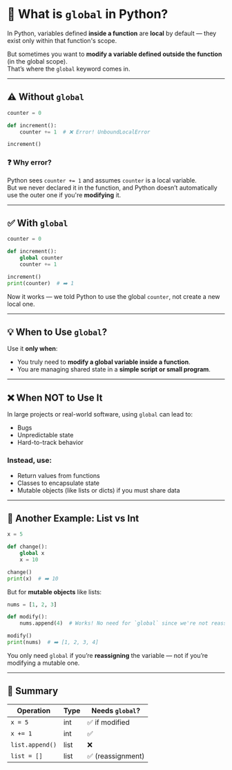 
# 🧠 What is `global` in Python?

In Python, variables defined **inside a function** are **local** by default — they exist only within that function's scope.

But sometimes you want to **modify a variable defined outside the function** (in the global scope).  
That’s where the `global` keyword comes in.

---

## ⚠️ Without `global`

```python
counter = 0

def increment():
    counter += 1  # ❌ Error! UnboundLocalError

increment()
```

### ❓ Why error?
Python sees `counter += 1` and assumes `counter` is a local variable.  
But we never declared it in the function, and Python doesn’t automatically use the outer one if you're **modifying** it.

---

## ✅ With `global`

```python
counter = 0

def increment():
    global counter
    counter += 1

increment()
print(counter)  # ➡️ 1
```

Now it works — we told Python to use the global `counter`, not create a new local one.

---

## 💡 When to Use `global`?

Use it **only when**:
- You truly need to **modify a global variable inside a function**.
- You are managing shared state in a **simple script or small program**.

---

## ❌ When NOT to Use It

In large projects or real-world software, using `global` can lead to:
- Bugs
- Unpredictable state
- Hard-to-track behavior

### Instead, use:
- Return values from functions
- Classes to encapsulate state
- Mutable objects (like lists or dicts) if you must share data

---

## 🧪 Another Example: List vs Int

```python
x = 5

def change():
    global x
    x = 10

change()
print(x)  # ➡️ 10
```

But for **mutable objects** like lists:

```python
nums = [1, 2, 3]

def modify():
    nums.append(4)  # Works! No need for `global` since we're not reassigning

modify()
print(nums)  # ➡️ [1, 2, 3, 4]
```

You only need `global` if you’re **reassigning** the variable — not if you’re modifying a mutable one.

---

## 🧾 Summary

| Operation         | Type      | Needs `global`? |
|------------------|-----------|------------------|
| `x = 5`          | int       | ✅ if modified   |
| `x += 1`         | int       | ✅               |
| `list.append()`  | list      | ❌               |
| `list = []`      | list      | ✅ (reassignment) |
